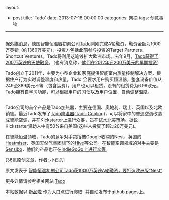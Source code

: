 layout: 
  - post 
title: 'Tado' 
date: 2013-07-18 00:00:00 
categories: 网摘 
tags: 创意事物 
---

<p><img src="http://a.36krcnd.com/photo/2014/b6ae9b0fb6e3d4169e943571c0147845.png" alt=""/></p>

<p>据<a target="_blank" data-no-turbolink="true" href="http://www.digitaltrends.com/home/smart-climate-control-startup-tado-raises-13-6m-go-head-head-nest-europe/#!bg91Ty">外媒消息</a>，德国智能恒温器初创公司<a target="_blank" data-no-turbolink="true" href="http://www.36kr.com/p/211927.html">Tado</a>刚刚完成A轮融资，融资金额为1000万英镑（约1360万美元），投资方包括此前参与投资的Target Partners、Shortcut Ventures。Tado将利用这笔钱扩大欧洲市场。去年9月，<a target="_blank" data-no-turbolink="true" href="http://www.greentechmedia.com/articles/read/tado-a-european-learning-thermostat-raises-2.6m">Tado获得了200万英镑的天使融资</a>。（也有消息称，<a target="_blank" data-no-turbolink="true" href="http://tech2ipo.com/61448">他们在2012年还200万美元的早期投资</a>）</p>

<p>Tado创立于2011年，主要为小型企业和家庭提供智能室内热量控制解决方案，根据住户行为实时调整温度和热量。Tado 会要求用户购买恒温器，整套设备价值从249至389美元不等（包含运费）。用户也可以租赁，没有的租赁费为6.99欧元。Tado拥有自学习功能，可以根据用户的习惯以及用户位置，自动调整温度。</p>

<p><img src="http://a.36krcnd.com/photo/2014/381b0a91a75547caaaf38b2c5c002d32.jpg" alt=""/></p>

<p>Tado公司的首个产品是Tado加热器，主要在德国、奥地利、瑞士、英国以及北欧销售。最近Tado发布了<a target="_blank" data-no-turbolink="true" href="http://www.36kr.com/p/211927.html">Tado降温器(Tado Cooling)</a>，可以将家中的普通空调改造成智能空调，并在<a target="_blank" data-no-turbolink="true" href="https://www.kickstarter.com/projects/tado/tado-cooling-intelligent-a-c-control">Kickstarter上</a>进行众筹，旨在试水北美市场。据说，Kickstarter资助人中有50%来自美国(这些人投资了超过20万美元)。</p>

<p>在智能恒温领域，Tado的竞争对手包括被Google收购的Nest、英国的<a target="_blank" data-no-turbolink="true" href="http://www.heatmiser.com/">Heatmiser</a>、英国天然气集团旗下的<a target="_blank" data-no-turbolink="true" href="https://www.hivehome.com/">Hive</a>等公司。在智能空调领域的对手主要是<a target="_blank" data-no-turbolink="true" href="http://www.sensibo.com/">Sensibo</a>，他们的产品也正在<a target="_blank" data-no-turbolink="true" href="https://www.indiegogo.com/projects/sensibo-make-any-air-conditioner-smart">IndieGoGo上进行众筹</a>。</p>
					<p>[<span>36氪</span>原创文章，作者: 小石头]</p>
					<p></p>  



原文发表于 [智能恒温初创公司Tado获1000万英镑A轮融资，要打造欧洲版“Nest”](http://www.36kr.com/p/213855.html)  

更多详情请参考相关网站 [Tado](http://www.tado.com/)  

本站数据以 [新品啦](http://xinpinla.com/) 作为入口点进行爬取! 并自动发布于github pages上。  
